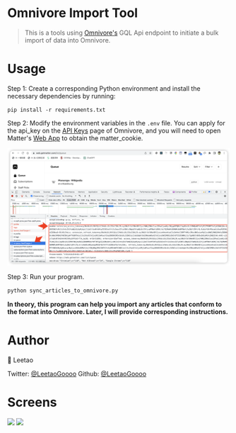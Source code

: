 # Omnivore Import Tool

> This is a tools using [Omnivore's](https://omnivore.app/) GQL Api endpoint to initiate a bulk import of data into Omnivore.


# Usage

Step 1: Create a corresponding Python environment and install the necessary dependencies by running:

```
pip install -r requirements.txt
```

Step 2: Modify the environment variables in the `.env` file. You can apply for the api_key on the [API Keys](https://omnivore.app/settings/api) page of Omnivore, and you will need to open Matter's [Web App](https://web.getmatter.com/list/queue) to obtain the matter_cookie.


![](./screens/matter-cookie.png)

Step 3: Run your program.

```python
python sync_articles_to_omnivore.py
```

**In theory, this program can help you import any articles that conform to the format into Omnivore. Later, I will provide corresponding instructions.**

# Author

👤 Leetao

Twitter: [@LeetaoGoooo](https://twitter.com/LeetaoGoooo)
Github: [@LeetaoGoooo](https://github.com/LeetaoGoooo)

# Screens

<image src="screens/article%20with%20labels.png" width="300"/> <image src="screens/labels.png" width="300"/> 
